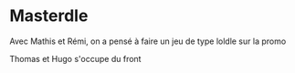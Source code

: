 # Masterdle

Avec Mathis et Rémi, on a pensé à faire un jeu de type loldle sur la promo

Thomas et Hugo s'occupe du front
